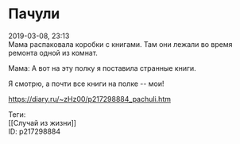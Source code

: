 Пачули
=======

   
 2019-03-08, 23:13   
  Мама распаковала коробки с книгами. Там они лежали во время ремонта одной из комнат.   
   
 Мама: А вот на эту полку я поставила странные книги.   
   
 Я смотрю, а почти все книги на полке -- мои!   
    
 <https://diary.ru/~zHz00/p217298884_pachuli.htm>   
   
 Теги:   
 [[Случай из жизни]]   
 ID: p217298884